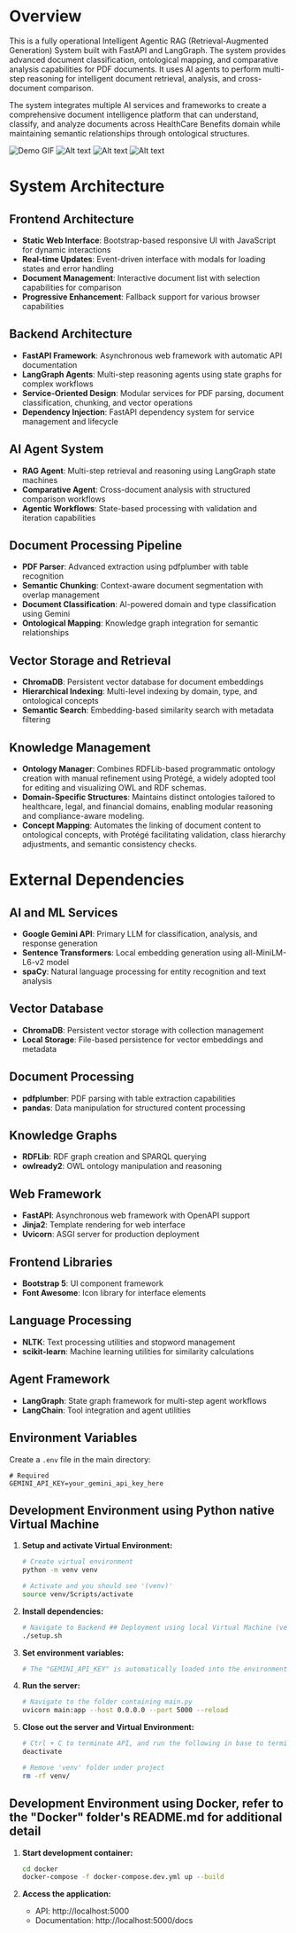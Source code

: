 # Overview

This is a fully operational Intelligent Agentic RAG (Retrieval-Augmented Generation) System built with FastAPI and LangGraph. The system provides advanced document classification, ontological mapping, and comparative analysis capabilities for PDF documents. It uses AI agents to perform multi-step reasoning for intelligent document retrieval, analysis, and cross-document comparison.

The system integrates multiple AI services and frameworks to create a comprehensive document intelligence platform that can understand, classify, and analyze documents across HealthCare Benefits domain while maintaining semantic relationships through ontological structures.

![Demo GIF](../media/Recording_walkthru.gif)
![Alt text](./media/Screenshot1.jpg)
![Alt text](./media/Screenshot2.jpg)
![Alt text](./media/Screenshot3.jpg)


# System Architecture

## Frontend Architecture
- **Static Web Interface**: Bootstrap-based responsive UI with JavaScript for dynamic interactions
- **Real-time Updates**: Event-driven interface with modals for loading states and error handling
- **Document Management**: Interactive document list with selection capabilities for comparison
- **Progressive Enhancement**: Fallback support for various browser capabilities

## Backend Architecture
- **FastAPI Framework**: Asynchronous web framework with automatic API documentation
- **LangGraph Agents**: Multi-step reasoning agents using state graphs for complex workflows
- **Service-Oriented Design**: Modular services for PDF parsing, document classification, chunking, and vector operations
- **Dependency Injection**: FastAPI dependency system for service management and lifecycle

## AI Agent System
- **RAG Agent**: Multi-step retrieval and reasoning using LangGraph state machines
- **Comparative Agent**: Cross-document analysis with structured comparison workflows
- **Agentic Workflows**: State-based processing with validation and iteration capabilities

## Document Processing Pipeline
- **PDF Parser**: Advanced extraction using pdfplumber with table recognition
- **Semantic Chunking**: Context-aware document segmentation with overlap management
- **Document Classification**: AI-powered domain and type classification using Gemini
- **Ontological Mapping**: Knowledge graph integration for semantic relationships

## Vector Storage and Retrieval
- **ChromaDB**: Persistent vector database for document embeddings
- **Hierarchical Indexing**: Multi-level indexing by domain, type, and ontological concepts
- **Semantic Search**: Embedding-based similarity search with metadata filtering

## Knowledge Management
- **Ontology Manager**: Combines RDFLib-based programmatic ontology creation with manual refinement using Protégé, a widely adopted tool for editing and visualizing OWL and RDF schemas.
- **Domain-Specific Structures**: Maintains distinct ontologies tailored to healthcare, legal, and financial domains, enabling modular reasoning and compliance-aware modeling.
- **Concept Mapping**: Automates the linking of document content to ontological concepts, with Protégé facilitating validation, class hierarchy adjustments, and semantic consistency checks.


# External Dependencies

## AI and ML Services
- **Google Gemini API**: Primary LLM for classification, analysis, and response generation
- **Sentence Transformers**: Local embedding generation using all-MiniLM-L6-v2 model
- **spaCy**: Natural language processing for entity recognition and text analysis

## Vector Database
- **ChromaDB**: Persistent vector storage with collection management
- **Local Storage**: File-based persistence for vector embeddings and metadata

## Document Processing
- **pdfplumber**: PDF parsing with table extraction capabilities
- **pandas**: Data manipulation for structured content processing

## Knowledge Graphs
- **RDFLib**: RDF graph creation and SPARQL querying
- **owlready2**: OWL ontology manipulation and reasoning

## Web Framework
- **FastAPI**: Asynchronous web framework with OpenAPI support
- **Jinja2**: Template rendering for web interface
- **Uvicorn**: ASGI server for production deployment

## Frontend Libraries
- **Bootstrap 5**: UI component framework
- **Font Awesome**: Icon library for interface elements

## Language Processing
- **NLTK**: Text processing utilities and stopword management
- **scikit-learn**: Machine learning utilities for similarity calculations

## Agent Framework
- **LangGraph**: State graph framework for multi-step agent workflows
- **LangChain**: Tool integration and agent utilities


## Environment Variables

Create a `.env` file in the main directory:

```env
# Required
GEMINI_API_KEY=your_gemini_api_key_here

```


## Development Environment using Python native Virtual Machine 

1. **Setup and activate Virtual Environment:**
   ```bash
   # Create virtual environment
   python -m venv venv

   # Activate and you should see '(venv)'
   source venv/Scripts/activate
   ```

2. **Install dependencies:**
   ```bash
   # Navigate to Backend ## Deployment using local Virtual Machine (venv)folder
   ./setup.sh
   ```

3. **Set environment variables:**
   ```bash
   # The "GEMINI_API_KEY" is automatically loaded into the environment from the .env file via python-dotenv, so manual declaration is not required.
   ```

4. **Run the server:**
   ```bash
   # Navigate to the folder containing main.py
   uvicorn main:app --host 0.0.0.0 --port 5000 --reload
   ```

5. **Close out the server and Virtual Environment:**
   ```bash
   # Ctrl + C to terminate API, and run the following in base to terminate virtual envorment
   deactivate

   # Remove 'venv' folder under project
   rm -rf venv/
   ```



## Development Environment using Docker, refer to the "Docker" folder's README.md for additional detail

1. **Start development container:**
   ```bash
   cd docker
   docker-compose -f docker-compose.dev.yml up --build
   ```

2. **Access the application:**
   - API: http://localhost:5000
   - Documentation: http://localhost:5000/docs



